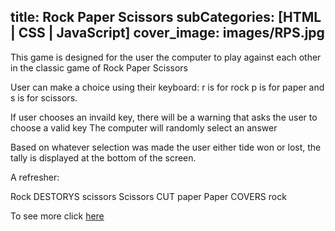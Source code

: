 title: Rock Paper Scissors
subCategories: [HTML | CSS | JavaScript]
cover_image: images/RPS.jpg
---
This game is designed for the user the computer to play against each other in the classic game of Rock Paper Scissors

User can make a choice using their keyboard: r is for rock p is for paper and s is for scissors.

If user chooses an invaild key, there will be a warning that asks the user to choose a valid key
The computer will randomly select an answer

Based on whatever selection was made the user either tide won or lost, the tally is displayed at the bottom of the screen.

A refresher:

Rock DESTORYS scissors
Scissors CUT paper
Paper COVERS rock


To see more click [here](https://github.com/MikaylaMunn/RockPaperScissors)